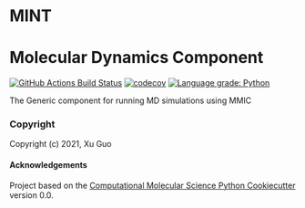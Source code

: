 MINT
==============================

# Molecular Dynamics Component

[//]: # (Badges)
[![GitHub Actions Build Status](https://github.com/RlyehAD/mmic_md/workflows/CI/badge.svg)](https://github.com/RlyehAD/mmic_md/actions?query=workflow%3ACI)
[![codecov](https://codecov.io/gh/RlyehAD/mmic_md/branch/master/graph/badge.svg)](https://codecov.io/gh/RlyehAD/mmic_md/branch/master)
[![Language grade: Python](https://img.shields.io/lgtm/grade/python/g/RlyehAD/mmic_md.svg?logo=lgtm&logoWidth=18)](https://lgtm.com/projects/g/RlyehAD/mmic_md/context:python)


The Generic component for running MD simulations using MMIC

### Copyright

Copyright (c) 2021, Xu Guo


#### Acknowledgements
 
Project based on the 
[Computational Molecular Science Python Cookiecutter](https://github.com/molssi/cookiecutter-cms) version 0.0.
